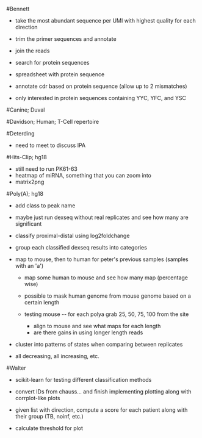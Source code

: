 #Bennett

+ take the most abundant sequence per UMI with highest quality for each direction
+ trim the primer sequences and annotate
+ join the reads
+ search for protein sequences

+ spreadsheet with protein sequence
+ annotate cdr based on protein sequence (allow up to 2 mismatches)
+ only interested in protein sequences containing YYC, YFC, and YSC

#Canine; Duval

#Davidson; Human; T-Cell repertoire

#Deterding

+ need to meet to discuss IPA

#Hits-Clip; hg18

+ still need to run PK61-63
+ heatmap of miRNA, something that you can zoom into
+ matrix2png

#Poly(A); hg18

+ add class to peak name

+ maybe just run dexseq without real replicates and see how many are significant
+ classify proximal-distal using log2foldchange
+ group each classified dexseq results into categories

+ map to mouse, then to human for peter's previous samples (samples with an 'a')
    + map some human to mouse and see how many map (percentage wise)
    + possible to mask human genome from mouse genome based on a certain length

    + testing mouse -- for each polya grab 25, 50, 75, 100 from the site
        + align to mouse and see what maps for each length
        + are there gains in using longer length reads

+ cluster into patterns of states when comparing between replicates
+ all decreasing, all increasing, etc.

#Walter

+ scikit-learn for testing different classification methods
+ convert IDs from chauss... and finish implementing plotting along with corrplot-like plots

+ given list with direction, compute a score for each patient along with their group (TB, noinf, etc.)
+ calculate threshold for plot
